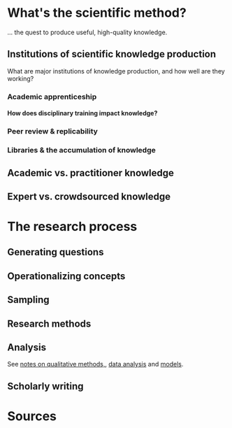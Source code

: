 
# What's the scientific method?

... the quest to produce useful, high-quality knowledge.

## Institutions of scientific knowledge production

What are major institutions of knowledge production, and how well are they working?

### Academic apprenticeship

#### How does disciplinary training impact knowledge?

### Peer review & replicability

### Libraries & the accumulation of knowledge

## Academic vs. practitioner knowledge

## Expert vs. crowdsourced knowledge



# The research process

## Generating questions

## Operationalizing concepts

## Sampling

## Research methods

## Analysis

See [notes on qualitative methods,](qualitative-methods.html), [data analysis](data-analysis.html) and [models](models.html).

## Scholarly writing


    



# Sources